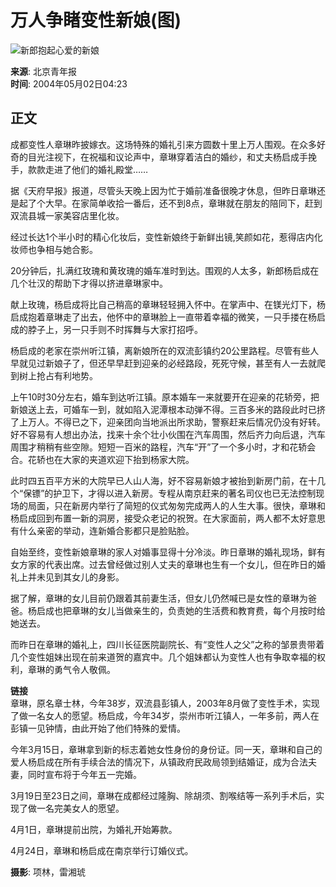 # 万人争睹变性新娘(图)

![新郎抱起心爱的新娘](http://image2.sina.com.cn/dy/c/2004-05-02/1083443096_w5aOcs.jpg)

**来源**: 北京青年报  
**时间**: 2004年05月02日04:23

## 正文

成都变性人章琳昨披嫁衣。这场特殊的婚礼引来方圆数十里上万人围观。在众多好奇的目光注视下，在祝福和议论声中，章琳穿着洁白的婚纱，和丈夫杨启成手挽手，款款走进了他们的婚礼殿堂……

据《天府早报》报道，尽管头天晚上因为忙于婚前准备很晚才休息，但昨日章琳还是起了个大早。在家简单收拾一番后，还不到8点，章琳就在朋友的陪同下，赶到双流县城一家美容店里化妆。

经过长达1个半小时的精心化妆后，变性新娘终于新鲜出镜,笑颜如花，惹得店内化妆师也争相与她合影。

20分钟后，扎满红玫瑰和黄玫瑰的婚车准时到达。围观的人太多，新郎杨启成在几个壮汉的帮助下才得以挤进章琳家中。

献上玫瑰，杨启成将比自己稍高的章琳轻轻拥入怀中。在掌声中、在镁光灯下，杨启成抱着章琳走了出去，他怀中的章琳脸上一直带着幸福的微笑，一只手搂在杨启成的脖子上，另一只手则不时挥舞与大家打招呼。

杨启成的老家在崇州听江镇，离新娘所在的双流彭镇约20公里路程。尽管有些人早就见过新娘子了，但还早早赶到迎亲的必经路段，死死守候，甚至有人一去就爬到树上抢占有利地势。

上午10时30分左右，婚车到达听江镇。原本婚车一来就要开在迎亲的花轿旁，把新娘送上去，可婚车一到，就如陷入泥潭根本动弹不得。三百多米的路段此时已挤了上万人。不得已之下，迎亲团向当地派出所求助，警察赶来后情况仍没有好转。好不容易有人想出办法，找来十余个壮小伙围在汽车周围，然后齐力向后退，汽车周围才稍稍有些空隙。短短一百米的路程，汽车“开”了一个多小时，才和花轿会合。花轿也在大家的夹道欢迎下抬到杨家大院。

此时四五百平方米的大院早已人山人海，好不容易新娘才被抬到新房门前，在十几个“保镖”的护卫下，才得以进入新房。专程从南京赶来的著名司仪也已无法控制现场的局面，只在新房内举行了简短的仪式匆匆完成两人的人生大事。很快，章琳和杨启成回到布置一新的洞房，接受众老记的祝贺。在大家面前，两人都不太好意思有什么亲密的举动，连新婚合影都只是脸贴脸。

自始至终，变性新娘章琳的家人对婚事显得十分冷淡。昨日章琳的婚礼现场，鲜有女方家的代表出席。过去曾经做过别人丈夫的章琳也生有一个女儿，但在昨日的婚礼上并未见到其女儿的身影。

据了解，章琳的女儿目前仍跟着其前妻生活，但女儿仍然喊已是女性的章琳为爸爸。杨启成也把章琳的女儿当做亲生的，负责她的生活费和教育费，每个月按时给她送去。

而昨日在章琳的婚礼上，四川长征医院副院长、有“变性人之父”之称的邹景贵带着几个变性姐妹出现在前来道贺的嘉宾中。几个姐妹都认为变性人也有争取幸福的权利，章琳的勇气令人敬佩。

**链接**  
章琳，原名章士林，今年38岁，双流县彭镇人，2003年8月做了变性手术，实现了做一名女人的愿望。杨启成，今年34岁，崇州市听江镇人，一年多前，两人在彭镇一见钟情，由此开始了他们特殊的爱情。

今年3月15日，章琳拿到新的标志着她女性身份的身份证。同一天，章琳和自己的爱人杨启成在所有手续合法的情况下，从镇政府民政局领到结婚证，成为合法夫妻，同时宣布将于今年五一完婚。

3月19日至23日之间，章琳在成都经过隆胸、除胡须、割喉结等一系列手术后，实现了做一名完美女人的愿望。

4月1日，章琳提前出院，为婚礼开始筹款。

4月24日，章琳和杨启成在南京举行订婚仪式。

**摄影**: 项林，雷湘琥